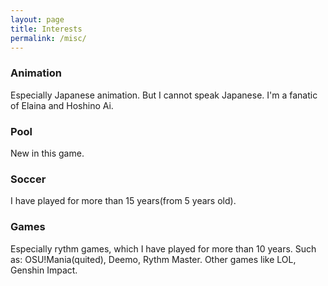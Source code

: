 ```yaml
---
layout: page
title: Interests
permalink: /misc/
---
```


### Animation
Especially Japanese animation. But I cannot speak Japanese. I'm a fanatic of Elaina and Hoshino Ai.

### Pool
New in this game.

### Soccer
I have played for more than 15 years(from 5 years old).

### Games
Especially rythm games, which I have played for more than 10 years. Such as: OSU!Mania(quited), Deemo, Rythm Master. Other games like LOL, Genshin Impact.


